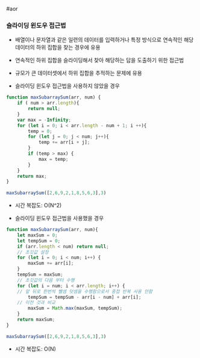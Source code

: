 #aor
### 슬라이딩 윈도우 접근법  
  
- 배열이나 문자열과 같은 일련의 데이터를 입력하거나 특정 방식으로 연속적인 해당 데이터의 하위 집합을 찾는 경우에 유용  
- 연속적인 하위 집합을 슬라이딩해서 찾아 해당하는 답을 도출하기 위한 접근법  
- 규모가 큰 데이터셋에서 하위 집합을 추적하는 문제에 유용  
  
  
- 슬라이딩 윈도우 접근법을 사용하지 않았을 경우  
```js  
function maxSubarraySum(arr, num) {  
	if ( num > arr.length){  
		return null;  
	}  
	var max = -Infinity;  
	for (let i = 0; i < arr.length - num + 1; i ++){  
		temp = 0;  
		for (let j = 0; j < num; j++){  
			temp += arr[i + j];  
		}  
		if (temp > max) {  
			max = temp;  
		}  
	}  
	return max;  
}  
  
maxSubarraySum([2,6,9,2,1,8,5,6,3],3)  
```  
- 시간 복잡도: O(N^2)  
  
- 슬라이딩 윈도우 접근법을 사용했을 경우  
```js  
function maxSubarraySum(arr, num){  
	let maxSum = 0;  
	let tempSum = 0;  
	if (arr.length < num) return null;  
	// 초깃값 설정  
	for (let i = 0; i < num; i++) {  
		maxSum += arr[i];  
	}  
	tempSum = maxSum;  
	// 초깃값의 다음 부터 수행  
	for (let i = num; i < arr.length; i++) {  
	// 앞 뒤로 한번씩 뺄셈 덧셈을 수행함으로서 중첩 반복 사용 안함  
		tempSum = tempSum - arr[i - num] + arr[i];  
	// 이전 것과 비교  
		maxSum = Math.max(maxSum, tempSum);  
	}  
	return maxSum;  
}  
  
maxSubarraySum([2,6,9,2,1,8,5,6,3],3)  
```  
- 시간 복잡도: O(N)
